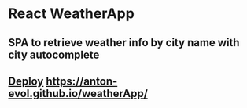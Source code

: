 # React WeatherApp

## SPA to retrieve weather info by city name with city autocomplete
## [Deploy](https://anton-evol.github.io/weatherApp/) https://anton-evol.github.io/weatherApp/

